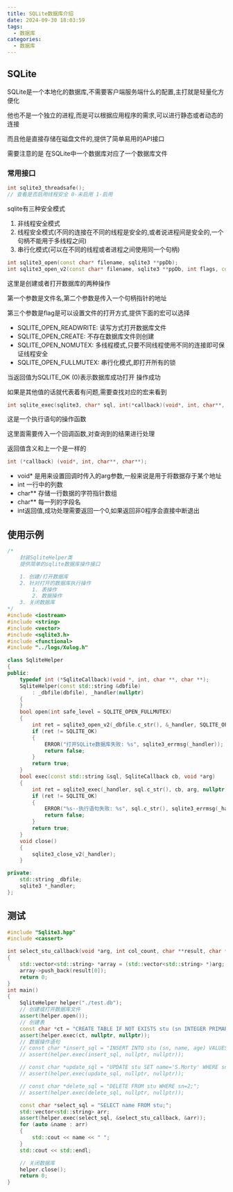 ```yaml
---
title: SQLite数据库介绍
date: 2024-09-30 18:03:59
tags:
  - 数据库
categories:
  - 数据库
---
```


## SQLite

SQLite是一个本地化的数据库,不需要客户端服务端什么的配置,主打就是轻量化方便化

他也不是一个独立的进程,而是可以根据应用程序的需求,可以进行静态或者动态的连接

而且他是直接存储在磁盘文件的,提供了简单易用的API接口

需要注意的是 在SQLite中一个数据库对应了一个数据库文件

### 常用接口

```cpp
int sqlite3_threadsafe(); 
// 查看是否启用线程安全 0-未启用 1-启用
```

sqlite有三种安全模式

1. 非线程安全模式
2. 线程安全模式(不同的连接在不同的线程是安全的,或者说进程间是安全的,一个句柄不能用于多线程之间)
3. 串行化模式(可以在不同的线程或者进程之间使用同一个句柄)

```cpp
int sqlite3_open(const char* filename, sqlite3 **ppDb);
int sqlite3_open_v2(const char* filename, sqlite3 **ppDb, int flags, const char* *zVfs);
```

这里是创建或者打开数据库的两种操作

第一个参数是文件名,第二个参数是传入一个句柄指针的地址

第三个参数是flag是可以设置文件的打开方式,提供下面的宏可以选择

* SQLITE_OPEN_READWRITE: 读写方式打开数据库文件
* SQLITE_OPEN_CREATE: 不存在数据库文件则创建
* SQLITE_OPEN_NOMUTEX: 多线程模式,只要不同线程使用不同的连接即可保证线程安全
* SQLITE_OPEN_FULLMUTEX: 串行化模式,即打开所有的锁

当返回值为SQLITE_OK (0)表示数据库成功打开 操作成功

如果是其他值的话就代表着有问题,需要查找对应的宏来看到

```cpp
int sqlite_exec(sqlite3, char* sql, int(*callback)(void*, int, char**, char**), void* arg, char ** err);
```

这是一个执行语句的操作函数

这里面需要传入一个回调函数,对查询到的结果进行处理

返回值含义和上一个是一样的

```cpp
int (*callback) (void*, int, char**, char**);
```

* void* 是用来设置回调时传入的arg参数,一般来说是用于将数据存于某个地址
* int 一行中的列数
* char** 存储一行数据的字符指针数组
* char** 每一列的字段名
* int返回值,成功处理需要返回一个0,如果返回非0程序会直接中断退出

## 使用示例

```cpp
/*
    封装SqliteHelper类
    提供简单的sqlite数据库操作接口

    1. 创建/打开数据库
    2. 针对打开的数据库执行操作
        1. 表操作
        2. 数据操作
    3. 关闭数据库
*/
#include <iostream>
#include <string>
#include <vector>
#include <sqlite3.h>
#include <functional>
#include "../logs/Xulog.h"

class SqliteHelper
{
public:
    typedef int (*SqliteCallback)(void *, int, char **, char **);
    SqliteHelper(const std::string &dbfile)
        : _dbfile(dbfile), _handler(nullptr)
    {
    }
    bool open(int safe_level = SQLITE_OPEN_FULLMUTEX)
    {
        int ret = sqlite3_open_v2(_dbfile.c_str(), &_handler, SQLITE_OPEN_READWRITE | SQLITE_OPEN_CREATE | safe_level, nullptr);
        if (ret != SQLITE_OK)
        {
            ERROR("打开SQLite数据库失败: %s", sqlite3_errmsg(_handler));
            return false;
        }
        return true;
    }
    bool exec(const std::string &sql, SqliteCallback cb, void *arg)
    {
        int ret = sqlite3_exec(_handler, sql.c_str(), cb, arg, nullptr);
        if (ret != SQLITE_OK)
        {
            ERROR("%s--执行语句失败: %s", sql.c_str(), sqlite3_errmsg(_handler));
            return false;
        }
        return true;
    }
    void close()
    {
        sqlite3_close_v2(_handler);
    }

private:
    std::string _dbfile;
    sqlite3 *_handler;
};

```

## 测试

```cpp
#include "Sqlite3.hpp"
#include <cassert>

int select_stu_callback(void *arg, int col_count, char **result, char **fields_name)
{
    std::vector<std::string> *array = (std::vector<std::string> *)arg;
    array->push_back(result[0]);
    return 0;
}
int main()
{
    SqliteHelper helper("./test.db");
    // 创建或打开数据库文件
    assert(helper.open());
    // 创建表
    const char *ct = "CREATE TABLE IF NOT EXISTS stu (sn INTEGER PRIMARY KEY AUTOINCREMENT, name VARCHAR(32), age INT);";
    assert(helper.exec(ct, nullptr, nullptr));
    // 数据操作语句
    // const char *insert_sql = "INSERT INTO stu (sn, name, age) VALUES (1, 'Morty', 16), (2, 'Summer', 18), (3, 'Rick', 58);";
    // assert(helper.exec(insert_sql, nullptr, nullptr));

    // const char *update_sql = "UPDATE stu SET name='S.Morty' WHERE sn=1;";
    // assert(helper.exec(update_sql, nullptr, nullptr));

    // const char *delete_sql = "DELETE FROM stu WHERE sn=2;";
    // assert(helper.exec(delete_sql, nullptr, nullptr));

    const char *select_sql = "SELECT name FROM stu;";
    std::vector<std::string> arr;
    assert(helper.exec(select_sql, &select_stu_callback, &arr));
    for (auto &name : arr)
    {
        std::cout << name << " ";
    }
    std::cout << std::endl;

    // 关闭数据库
    helper.close();
    return 0;
}
```

